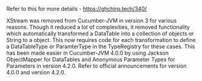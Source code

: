 Refer to this for more details - https://ghchirp.tech/340/

XStream was removed from Cucumber-JVM in version 3 for various reasons. Though it reduced a lot of complexities, it removed functionality which automatically transformed a DataTable into a collection of objects or String to a object. This now requires code for each transformation to define a DataTableType or ParamterType in the TypeRegistry for these cases. This has been made easier in Cucumber-JVM 4.0.0 by using Jackson ObjectMapper for DataTables and Anonymous Parameter Types for Parameters in version 4.2.0. Refer to official announcements for version 4.0.0 and version 4.2.0.
